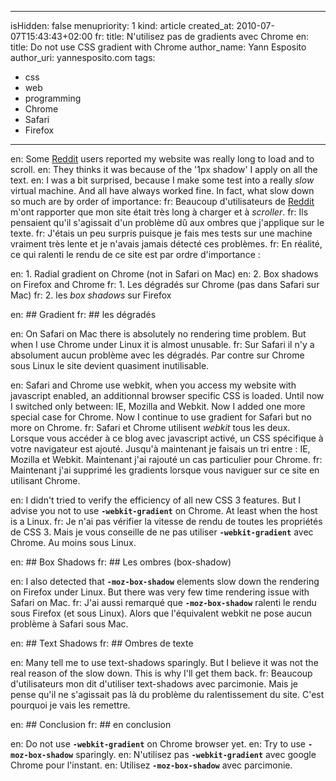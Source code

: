 -----
isHidden:       false
menupriority:   1
kind:           article
created_at:     2010-07-07T15:43:43+02:00
fr: title: N'utilisez pas de gradients avec Chrome
en: title: Do not use CSS gradient with Chrome
author_name: Yann Esposito
author_uri: yannesposito.com
tags:
  - css
  - web
  - programming
  - Chrome
  - Safari
  - Firefox
-----

en: Some [Reddit](http://reddit.com) users reported my website was really long to load and to scroll.
en: They thinks it was because of the '1px shadow' I apply on all the text.
en: I was a bit surprised, because I make some test into a really *slow* virtual machine. And all have always worked fine. In fact, what slow down so much are by order of importance:
fr: Beaucoup d'utilisateurs de [Reddit](http://reddit.com) m'ont rapporter que mon site était très long à charger et à *scroller*.
fr: Ils pensaient qu'il s'agissait d'un problème dû aux ombres que j'applique sur le texte.
fr: J'étais un peu surpris puisque je fais mes tests sur une machine vraiment très lente et je n'avais jamais détecté ces problèmes.
fr: En réalité, ce qui ralenti le rendu de ce site est par ordre d'importance :

en: 1. Radial gradient on Chrome (not in Safari on Mac)
en: 2. Box shadows on Firefox and Chrome
fr: 1. Les dégradés sur Chrome (pas dans Safari sur Mac)
fr: 2. les *box shadows* sur Firefox

en: ## Gradient
fr: ## les dégradés

en: On Safari on Mac there is absolutely no rendering time problem. But when I use Chrome under Linux it is almost unusable.
fr: Sur Safari il n'y a absolument aucun problème avec les dégradés. Par contre sur Chrome sous Linux le site devient quasiment inutilisable.

en: Safari and Chrome use webkit, when you access my website with javascript enabled, an additionnal browser specific CSS is loaded. Until now I switched only between: IE, Mozilla and Webkit. Now I added one more special case for Chrome. Now I continue to use gradient for Safari but no more on Chrome.
fr: Safari et Chrome utilisent *webkit* tous les deux. Lorsque vous accéder à ce blog avec javascript activé, un CSS spécifique à votre navigateur est ajouté. Jusqu'à maintenant je faisais un tri entre : IE, Mozilla et Webkit. Maintenant j'ai rajouté un cas particulier pour Chrome.
fr: Maintenant j'ai supprimé les gradients lorsque vous naviguer sur ce site en utilisant Chrome.

en: I didn't tried to verify the efficiency of all new CSS 3 features. But I advise you not to use **`-webkit-gradient`** on Chrome. At least when the host is a Linux.
fr: Je n'ai pas vérifier la vitesse de rendu de toutes les propriétés de CSS 3. Mais je vous conseille de ne pas utiliser **`-webkit-gradient`** avec Chrome. Au moins sous Linux.

en: ## Box Shadows
fr: ## Les ombres (box-shadow)

en: I also detected that **`-moz-box-shadow`** elements slow down the rendering on Firefox under Linux. But there was very few time rendering issue with Safari on Mac.
fr: J'ai aussi remarqué que **`-moz-box-shadow`** ralenti le rendu sous Firefox (et sous Linux). Alors que l'équivalent webkit ne pose aucun problème à Safari sous Mac.

en: ## Text Shadows
fr: ## Ombres de texte

en: Many tell me to use text-shadows sparingly. But I believe it was not the real reason of the slow down. This is why I'll get them back.
fr: Beaucoup d'utilisateurs mon dit d'utiliser text-shadows avec parcimonie. Mais je pense qu'il ne s'agissait pas là du problème du ralentissement du site. C'est pourquoi je vais les remettre.

en: ## Conclusion
fr: ## en conclusion

en: Do not use **`-webkit-gradient`** on Chrome browser yet.
en: Try to use **`-moz-box-shadow`** sparingly.
en: N'utilisez pas **`-webkit-gradient`** avec google Chrome pour l'instant.
en: Utilisez **`-moz-box-shadow`** avec parcimonie.
